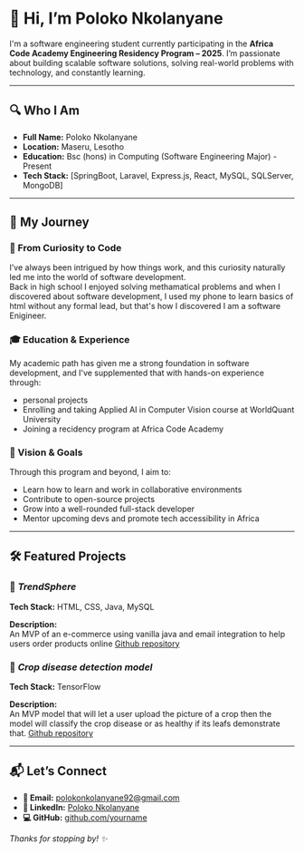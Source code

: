 # 👋 Hi, I’m Poloko Nkolanyane

I'm a software engineering student currently participating in the **Africa Code Academy Engineering Residency Program – 2025**. I’m passionate about building scalable software solutions, solving real-world problems with technology, and constantly learning.

---

## 🔍 Who I Am

- **Full Name:** Poloko Nkolanyane 
- **Location:** Maseru, Lesotho  
- **Education:** Bsc (hons) in Computing (Software Engineering Major) - Present
- **Tech Stack:** [SpringBoot, Laravel, Express.js, React, MySQL, SQLServer, MongoDB]  

---

## 🚀 My Journey

### 🌱 From Curiosity to Code  
I’ve always been intrigued by how things work, and this curiosity naturally led me into the world of software development.  
Back in high school I enjoyed solving methamatical problems and when I discovered about software development, I used my phone to learn basics of html without any formal lead, but that's how I discovered I am a software Enigineer.

### 🎓 Education & Experience  
My academic path has given me a strong foundation in software development, and I've supplemented that with hands-on experience through: 
* personal projects
* Enrolling and taking Applied AI in Computer Vision course at WorldQuant University
* Joining a recidency program at Africa Code Academy

### 🎯 Vision & Goals  
Through this program and beyond, I aim to:
- Learn how to learn and work in collaborative environments
- Contribute to open-source projects  
- Grow into a well-rounded full-stack developer  
- Mentor upcoming devs and promote tech accessibility in Africa  

---

## 🛠️ Featured Projects

### 📌 *TrendSphere*  
**Tech Stack:** HTML, CSS, Java, MySQL

**Description:**  
An MVP of an e-commerce using vanilla java and email integration to help users order products online
[Github repository](https://github.com/Poloko-dev/Trendsphere)

### 📌 *Crop disease detection model*  
**Tech Stack:** TensorFlow

**Description:**  
An MVP model that will let a user upload the picture of a crop then the model will classify the crop disease or as healthy if its leafs 
demonstrate that. [Github repository](https://github.com/Poloko-dev/Crop_Disease_Detection)

---

## 📬 Let’s Connect

- **📧 Email:** polokonkolanyane92@gmail.com  
- **💼 LinkedIn:** [Poloko Nkolanyane](https://linkedin.com/in/poloko-nkolanyane-379925221)  
- **💻 GitHub:** [github.com/yourname](https://github.com/Poloko-dev)

_Thanks for stopping by! ✨_
